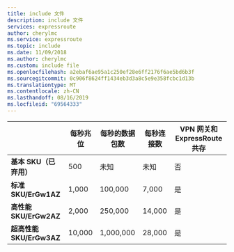 ```yaml
---
title: include 文件
description: include 文件
services: expressroute
author: cherylmc
ms.service: expressroute
ms.topic: include
ms.date: 11/09/2018
ms.author: cherylmc
ms.custom: include file
ms.openlocfilehash: a2ebaf6ae95a1c250ef28e6ff2176f6ae5bd6b3f
ms.sourcegitcommit: 0c906f8624ff1434eb3d3a8c5e9e358fcbc1d13b
ms.translationtype: MT
ms.contentlocale: zh-CN
ms.lasthandoff: 08/16/2019
ms.locfileid: "69564333"
---
```

|  | **每秒兆位** | **每秒的数据包数** | **每秒连接数** | **VPN 网关和 ExpressRoute 共存** |
| --- | --- | --- | --- | --- |
| **基本 SKU（已弃用）** |500 | 未知 | 未知 |否 |
| **标准 SKU/ErGw1AZ** |1,000 | 100,000 | 7,000 | 是 |
| **高性能 SKU/ErGw2AZ** |2,000 | 250,000 | 14,000 | 是 |
| **超高性能 SKU/ErGw3AZ** |10,000 | 1,000,000 | 28,000 | 是 |

